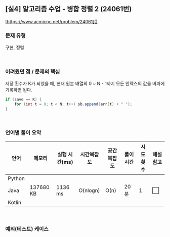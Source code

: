 ## [실4] 알고리즘 수업 - 병합 정렬 2 (24061번)

[https://www.acmicpc.net/problem/24061]()

### 문제 유형

구현, 정렬

<br>

### 어려웠던 점 / 문제의 핵심

저장 횟수가 K가 되었을 때, 현재 원본 배열의 0 ~ N - 1까지 모든 인덱스의 값을 버퍼에 기록하면 된다.

```java
if (save == K) {
    for (int t = 0; t < N; t++) sb.append(arr[t] + " ");
}
```

<br>

### 언어별 풀이 요약

| 언어   | 메모리    | 실행 시간(ms) | 시간복잡도 | 공간복잡도 | 풀이 시간 | 시도 횟수 | 해설 참고            |
| ------ | --------- | ------------- | ---------- | ---------- | --------- | --------- | -------------------- |
| Python |           |               |            |            |           |           |                      |
| Java   | 137680 KB | 1136 ms       | O(nlogn)   | O(n)       | 20분      | 1         | :white_large_square: |
| Kotlin |           |               |            |            |           |           |                      |

<br>

### 예외(테스트) 케이스

```
```

